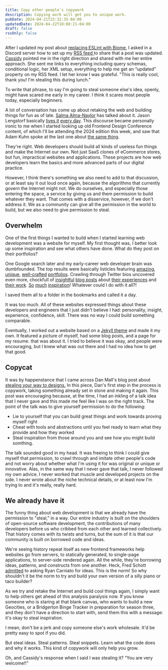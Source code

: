 ```yaml
---
title: Copy other people's copywork
description: Copying work will get you to unique work.
pubDate: 2024-04-21T23:32:35-04:00
updatedDate: 2024-04-22T10:08:21-04:00
draft: false
rssOnly: false
---
```

After I updated my post about [replacing ESLint with Biome](https://charlesvillard.co/blog/2024-04-07-a-new-developer-biome-get-it/), I asked in a Discord server how to set up my [RSS feed ](https://charlesvillard.co/rss.xml)to share that a post was updated. [Cassidy](https://www.cassidoo.co) pointed me in the right direction and shared with me her entire approach. She sent me links to everything including query schemas, conditional logic, her XML setup, everything to help me get an “updated” property on my RSS feed. I let her know I was grateful. "This is really cool, thank you! I'm stealing this during lunch."

To write that phrase, to say I'm going to steal someone else's idea, openly, might have scared me early in my career. I think it scares most people today, especially beginners.

A lot of conversation has come up about retaking the web and building things for fun as of late. [Salma Alma-Naylor](https://twitter.com/whitep4nth3r/status/1772589938518712676) has talked about it. Jason Lengstorf basically [lives it](https://www.youtube.com/playlist?list=PLz8Iz-Fnk_eRDgZbo9vOKdSMeDfbDMlJu) [every day](https://www.youtube.com/playlist?list=PLz8Iz-Fnk_eRtJeLjx9CxPQw6MzbDgaEu). This discourse became personally ironic to me when I started looking up old Frontend Design Conference content, of which I'll be attending the 2024 edition this week, and saw that Adam Kuhn spoke at the last one about [the same thing](https://frontenddesignconference.com/2019/schedule/#:~:text=The%20Inherent%20Value%20of%20Building%20Useless%20Shit).

They're right. Web developers should build all kinds of useless fun things and make the Internet our own. Not just SaaS clones of eCommerce stores, but fun, impractical websites and applications. These projects are how web developers learn the basics and more advanced parts of our digital practice.

However, I think there's something we also need to add to that discussion, or at least say it out loud once again, because the algorithms that currently govern the Internet might not. We do ourselves, and especially those entering the space, a service by giving us and them permission to build whatever they want. That comes with a disservice, however, if we don't address it. We as a community can give all the permission in the world to build, but we also need to give permission to steal.

## Overwhelm

One of the first things I wanted to build when I started learning web development was a website for myself. My first thought was, I better look up some inspiration and see what others have done. What do they post on their portfolios?

One Google search later and my early-career web developer brain was dumbfounded. The top results were basically listicles featuring [amazing](https://bruno-simon.com/), [unique](http://www.rleonardi.com/), [well-crafted](https://2019.wattenberger.com/) [portfolios](https://www.adhamdannaway.com/). Crawling through Twitter bios uncovered even more, chockfull of [insightful](https://www.sarasoueidan.com/) [blog posts](https://danmall.com/) about [their experiences](https://daverupert.com/) and [their work](https://chriscoyier.net/). [So](https://sarahdrasnerdesign.com/) [much](https://ethanmarcotte.com/) [inspiration](https://bradfrost.com/)! Whatever could I do with it all?!

I  saved them all to a folder in the bookmarks and called it a day.

It was too much. All of these websites expressed things about these developers and engineers that I just didn't believe I had: personality, insight, experience, confidence, skill. There was no way I could build something comparable.

Eventually, I worked out a website based on a [Jekyll theme](https://github.com/poole/hyde) and made it my own. It featured a picture of myself, had some blog posts, and a page for my resume. that was about it. I tried to believe it was okay, and people were encouraging, but I knew what was out there and I had no idea how to get that good.

## Copycat

It was by happenstance that I came across Dan Mall's blog post about [stealing your way to designs.](https://danmall.com/posts/stealing-your-way-to-original-designs/) In this piece, Dan's first step in the process is copywork, taking something already set in stone and making it again. This post was encouraging because, at the time, I had an inkling of a talk idea that I never gave and this made me feel like I was on the right track. The point of the talk was to give yourself permission to do the following:

- Lie to yourself that you can build great things and work towards proving myself right
- Cheat with tools and abstractions until you feel ready to learn what they provide and how they worked
- Steal inspiration from those around you and see how you might build somthing.

The talk sounded good in my head. It was freeing to think I could give myself that permission, to crawl through and imitate other people's code and not worry about whether what I'm using it for was original or unique or innovative. Alas, in the same way that I never gave that talk, I never followed my own advice. I never worked that muscle and developed projects on the side. I never wrote about the niche technical details, or at least now I'm trying to and it's really, really hard.

## We already have it

The funny thing about web development is that we already have the permission to "steal," in a way. Our entire industry is built on the shoulders of open-source software development, the contributions of many developers before us who cribbed from each other and learned collectively. That history comes with its twists and turns, but the sum of it is that our community is built on borrowed code and ideas.

We're seeing history repeat itself as new frontend frameworks help websites go from servers, to statically generated, to single-page applications, to server-side rendered again. All the while, they're borrowing ideas, patterns, and constructs from one another. Heck, Fred Schott [admitted](https://youtu.be/bPTZmUR7z90?si=Dc4_OAL2nf_73qWs) to asking Ryan Carniato for ideas. This is the norm! So why shouldn't it be the norm to try and build your own version of a silly piano or taco builder?

As we try and retake the Internet and build cool things again, I simply want to help others get ahead of this analysis paralysis now. If you know someone who is staring at that blank canvas, who wants to build a new Geocities, or a Bridgerton Binge Tracker in preparation for season three, and they don't have a direction to start with, send them this with a message: it's okay to steal inspiration.

I mean, don't be a jerk and copy someone else's work wholesale. It'd be pretty easy to spot if you did.

But steal ideas. Steal patterns. Steal snippets. Learn what the code does and why it works. This kind of copywork will only help you grow.

Oh, and Cassidy's response when I said I was stealing it? “You are very welcome!!”
